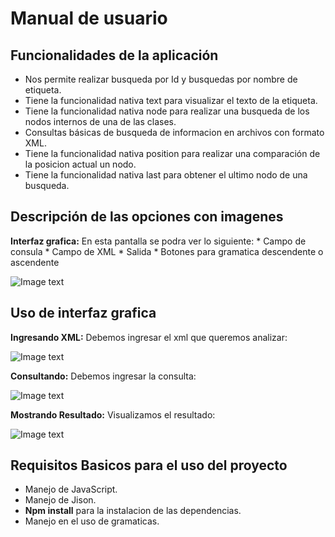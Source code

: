 # Manual de usuario

## Funcionalidades de la aplicación 
* Nos permite realizar busqueda por Id y busquedas por nombre de etiqueta.
* Tiene la funcionalidad nativa text para visualizar el texto de la etiqueta.
* Tiene la funcionalidad nativa node para realizar una busqueda de los nodos internos de una de las clases.
* Consultas básicas de busqueda de informacion en archivos con formato XML.
* Tiene la funcionalidad nativa position para realizar una comparación de la posicion actual un nodo.
* Tiene la funcionalidad nativa last para obtener el ultimo nodo de una busqueda.

## Descripción de las opciones con imagenes

**Interfaz grafica:** En esta pantalla se podra ver lo siguiente:
    * Campo de consula
    * Campo de XML 
    * Salida
    * Botones para gramatica descendente o ascendente

![Image text](https://github.com/vinor555/tytusx/blob/main/20211SVAC/G01/img/xml1.png)

## Uso de interfaz grafica

**Ingresando XML:** Debemos ingresar el xml que queremos analizar:

![Image text](https://github.com/vinor555/tytusx/blob/main/20211SVAC/G01/img/xml2.png)

**Consultando:** Debemos ingresar la consulta:

![Image text](https://github.com/vinor555/tytusx/blob/main/20211SVAC/G01/img/xml3.png)

**Mostrando Resultado:** Visualizamos el resultado:

![Image text](https://github.com/vinor555/tytusx/blob/main/20211SVAC/G01/img/xml4.png)



## Requisitos Basicos para el uso del proyecto
* Manejo de JavaScript.
* Manejo de Jison.
* **Npm install** para la instalacion de las dependencias.
* Manejo en el uso de gramaticas.